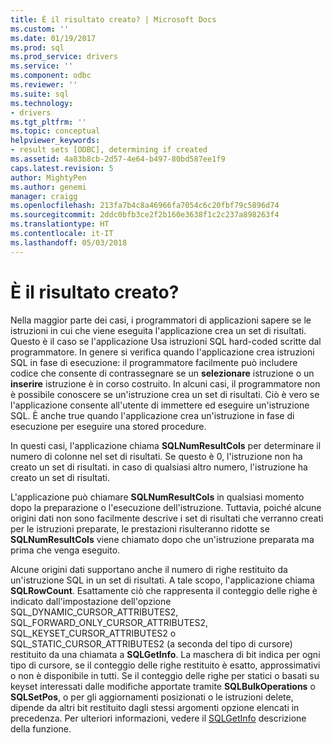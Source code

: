 ```yaml
---
title: È il risultato creato? | Microsoft Docs
ms.custom: ''
ms.date: 01/19/2017
ms.prod: sql
ms.prod_service: drivers
ms.service: ''
ms.component: odbc
ms.reviewer: ''
ms.suite: sql
ms.technology:
- drivers
ms.tgt_pltfrm: ''
ms.topic: conceptual
helpviewer_keywords:
- result sets [ODBC], determining if created
ms.assetid: 4a83b8cb-2d57-4e64-b497-80bd587ee1f9
caps.latest.revision: 5
author: MightyPen
ms.author: genemi
manager: craigg
ms.openlocfilehash: 213fa7b4c8a46966fa7054c6c20fbf79c5896d74
ms.sourcegitcommit: 2ddc0bfb3ce2f2b160e3638f1c2c237a898263f4
ms.translationtype: HT
ms.contentlocale: it-IT
ms.lasthandoff: 05/03/2018
---
```

# <a name="was-a-result-set-created"></a>È il risultato creato?
Nella maggior parte dei casi, i programmatori di applicazioni sapere se le istruzioni in cui che viene eseguita l'applicazione crea un set di risultati. Questo è il caso se l'applicazione Usa istruzioni SQL hard-coded scritte dal programmatore. In genere si verifica quando l'applicazione crea istruzioni SQL in fase di esecuzione: il programmatore facilmente può includere codice che consente di contrassegnare se un **selezionare** istruzione o un **inserire** istruzione è in corso costruito. In alcuni casi, il programmatore non è possibile conoscere se un'istruzione crea un set di risultati. Ciò è vero se l'applicazione consente all'utente di immettere ed eseguire un'istruzione SQL. È anche true quando l'applicazione crea un'istruzione in fase di esecuzione per eseguire una stored procedure.  
  
 In questi casi, l'applicazione chiama **SQLNumResultCols** per determinare il numero di colonne nel set di risultati. Se questo è 0, l'istruzione non ha creato un set di risultati. in caso di qualsiasi altro numero, l'istruzione ha creato un set di risultati.  
  
 L'applicazione può chiamare **SQLNumResultCols** in qualsiasi momento dopo la preparazione o l'esecuzione dell'istruzione. Tuttavia, poiché alcune origini dati non sono facilmente descrive i set di risultati che verranno creati per le istruzioni preparate, le prestazioni risulteranno ridotte se **SQLNumResultCols** viene chiamato dopo che un'istruzione preparata ma prima che venga eseguito.  
  
 Alcune origini dati supportano anche il numero di righe restituito da un'istruzione SQL in un set di risultati. A tale scopo, l'applicazione chiama **SQLRowCount**. Esattamente ciò che rappresenta il conteggio delle righe è indicato dall'impostazione dell'opzione SQL_DYNAMIC_CURSOR_ATTRIBUTES2, SQL_FORWARD_ONLY_CURSOR_ATTRIBUTES2, SQL_KEYSET_CURSOR_ATTRIBUTES2 o SQL_STATIC_CURSOR_ATTRIBUTES2 (a seconda del tipo di cursore) restituito da una chiamata a **SQLGetInfo**. La maschera di bit indica per ogni tipo di cursore, se il conteggio delle righe restituito è esatto, approssimativi o non è disponibile in tutti. Se il conteggio delle righe per statici o basati su keyset interessati dalle modifiche apportate tramite **SQLBulkOperations** o **SQLSetPos**, o per gli aggiornamenti posizionati o le istruzioni delete, dipende da altri bit restituito dagli stessi argomenti opzione elencati in precedenza. Per ulteriori informazioni, vedere il [SQLGetInfo](../../../odbc/reference/syntax/sqlgetinfo-function.md) descrizione della funzione.
